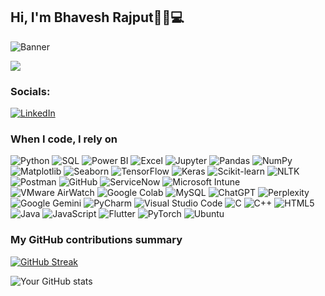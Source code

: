 ## Hi, I'm Bhavesh Rajput👋🏻💻

![Banner](https://github.com/user-attachments/assets/427d2674-f58d-4be0-98c1-772f0ebf86be)

![](https://komarev.com/ghpvc/?username=bhaveshrajput99&color=blueviolet&style=flat)

<h3>Socials:</h3>
<p>
  <a href="https://www.linkedin.com/in/bhavesh-rajput/">
    <img src="https://img.shields.io/badge/linkedin-%230077B5.svg?style=for-the-badge&logo=linkedin&logoColor=white" alt="LinkedIn"/>
  </a></p>

<h3>When I code, I rely on</h3>
<p>
  <img alt="Python" src="https://img.shields.io/badge/-Python-3776AB?style=flat-square&logo=python&logoColor=white" />
  <img alt="SQL" src="https://img.shields.io/badge/-SQL-4479A1?style=flat-square&logo=mysql&logoColor=white" />
  <img alt="Power BI" src="https://img.shields.io/badge/-Power%20BI-F2C811?style=flat-square&logo=power-bi&logoColor=black" />
  <img alt="Excel" src="https://img.shields.io/badge/-Excel-217346?style=flat-square&logo=microsoft-excel&logoColor=white" />
  <img alt="Jupyter" src="https://img.shields.io/badge/-Jupyter-F37626?style=flat-square&logo=jupyter&logoColor=white" />
  <img alt="Pandas" src="https://img.shields.io/badge/-Pandas-150458?style=flat-square&logo=pandas&logoColor=white" />
  <img alt="NumPy" src="https://img.shields.io/badge/-NumPy-013243?style=flat-square&logo=numpy&logoColor=white" />
  <img alt="Matplotlib" src="https://img.shields.io/badge/Matplotlib-%23ffffff.svg?style=flat-square&logo=Matplotlib&logoColor=black" />
  <img alt="Seaborn" src="https://img.shields.io/badge/-Seaborn-76B900?style=flat-square&logo=python&logoColor=white" />
  <img alt="TensorFlow" src="https://img.shields.io/badge/-TensorFlow-FF6F00?style=flat-square&logo=tensorflow&logoColor=white" />
  <img alt="Keras" src="https://img.shields.io/badge/-Keras-D00000?style=flat-square&logo=keras&logoColor=white" />
  <img alt="Scikit-learn" src="https://img.shields.io/badge/-Scikit%20Learn-F7931E?style=flat-square&logo=scikit-learn&logoColor=white" />
  <img alt="NLTK" src="https://img.shields.io/badge/-NLTK-007ACC?style=flat-square&logo=python&logoColor=white" />
  <img alt="Postman" src="https://img.shields.io/badge/-Postman-FF6C37?style=flat-square&logo=postman&logoColor=white" />
  <img alt="GitHub" src="https://img.shields.io/badge/-GitHub-181717?style=flat-square&logo=github&logoColor=white" />
  <img alt="ServiceNow" src="https://img.shields.io/badge/-ServiceNow-00C6AB?style=flat-square&logo=servicenow&logoColor=white" />
  <img alt="Microsoft Intune" src="https://img.shields.io/badge/-Microsoft%20Intune-0078D4?style=flat-square&logo=microsoft&logoColor=white" />
  <img alt="VMware AirWatch" src="https://img.shields.io/badge/-VMware%20AirWatch-607078?style=flat-square&logo=vmware&logoColor=white" />
  <img alt="Google Colab" src="https://img.shields.io/badge/-Google%20Colab-F9AB00?style=flat-square&logo=google-colab&logoColor=black" />
  <img alt="MySQL" src="https://img.shields.io/badge/-MySQL-4479A1?style=flat-square&logo=mysql&logoColor=white" />
  <img alt="ChatGPT" src="https://img.shields.io/badge/-ChatGPT-10a37f?style=flat-square&logo=openai&logoColor=white" />
  <img alt="Perplexity" src="https://img.shields.io/badge/-Perplexity-4B7BEC?style=flat-square&logo=perplexity&logoColor=white" />
  <img alt="Google Gemini" src="https://img.shields.io/badge/-Google%20Gemini-4285F4?style=flat-square&logo=google&logoColor=white" />
  <img alt="PyCharm" src="https://img.shields.io/badge/-PyCharm-000000?style=flat-square&logo=pycharm&logoColor=white" />
  <img alt="Visual Studio Code" src="https://img.shields.io/badge/-VS%20Code-007ACC?style=flat-square&logo=visual-studio-code&logoColor=white" />
  <img alt="C" src="https://img.shields.io/badge/-C-00599C?style=flat-square&logo=c&logoColor=white" />
  <img alt="C++" src="https://img.shields.io/badge/-C++-00599C?style=flat-square&logo=c%2B%2B&logoColor=white" />
  <img alt="HTML5" src="https://img.shields.io/badge/-HTML5-E34F26?style=flat-square&logo=html5&logoColor=white" />
  <img alt="Java" src="https://img.shields.io/badge/Java-ED8B00?style=flat-square&logo=openjdk&logoColor=white" />
  <img alt="JavaScript" src="https://img.shields.io/badge/-JavaScript-F7DF1E?style=flat-square&logo=javascript&logoColor=black" />
  <img alt="Flutter" src="https://img.shields.io/badge/-Flutter-02569B?style=flat-square&logo=flutter&logoColor=white" />
  <img alt="PyTorch" src="https://img.shields.io/badge/-PyTorch-EE4C2C?style=flat-square&logo=pytorch&logoColor=white" />
  <img alt="Ubuntu" src="https://img.shields.io/badge/-Ubuntu-E95420?style=flat-square&logo=ubuntu&logoColor=white" />
</p>


<h3>My GitHub contributions summary</h3>

[![GitHub Streak](https://streak-stats.demolab.com/?user=bhaveshrajput99&theme=dark)](https://git.io/streak-stats)

![Your GitHub stats](https://github-readme-stats.vercel.app/api?username=bhaveshrajput99&hide_border=true&show_icons=true&bg_color=151515&title_color=fb4362&icon_color=fb4362&text_bold=false&text_color=9e9e9e)
